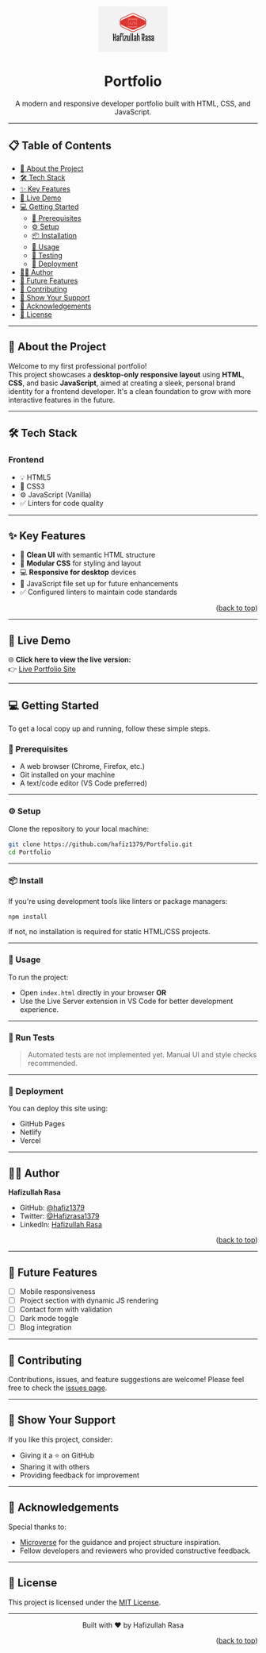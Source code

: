 <a name="readme-top"></a>

<div align="center">
  <img src="./77.png" alt="Portfolio Logo" width="140" height="auto" />
  <h1 align="center">Portfolio</h1>
  <p align="center">
    A modern and responsive developer portfolio built with HTML, CSS, and JavaScript.
  </p>
</div>

---

## 📋 Table of Contents

- [📖 About the Project](#about-project)
- [🛠 Tech Stack](#tech-stack)
- [✨ Key Features](#key-features)
- [🚀 Live Demo](#live-demo)
- [💻 Getting Started](#getting-started)
  - [🔧 Prerequisites](#prerequisites)
  - [⚙️ Setup](#setup)
  - [📦 Installation](#install)
  - [📂 Usage](#usage)
  - [🧪 Testing](#run-tests)
  - [🚢 Deployment](#deployment)
- [👨‍💻 Author](#authors)
- [🌟 Future Features](#future-features)
- [🤝 Contributing](#contributing)
- [💖 Show Your Support](#support)
- [🙏 Acknowledgements](#acknowledgements)
- [📝 License](#license)

---

## 📖 About the Project <a name="about-project"></a>

Welcome to my first professional portfolio!  
This project showcases a **desktop-only responsive layout** using **HTML**, **CSS**, and basic **JavaScript**, aimed at creating a sleek, personal brand identity for a frontend developer. It's a clean foundation to grow with more interactive features in the future.

---

## 🛠 Tech Stack <a name="tech-stack"></a>

### Frontend

- 💡 HTML5
- 🎨 CSS3
- ⚙️ JavaScript (Vanilla)
- ✅ Linters for code quality

---

## ✨ Key Features <a name="key-features"></a>

- 🎯 **Clean UI** with semantic HTML structure
- 🧩 **Modular CSS** for styling and layout
- 💻 **Responsive for desktop** devices
- 🧠 JavaScript file set up for future enhancements
- ✅ Configured linters to maintain code standards

<p align="right">(<a href="#readme-top">back to top</a>)</p>

---

## 🚀 Live Demo <a name="live-demo"></a>

🌐 **Click here to view the live version:**  
👉 [Live Portfolio Site](https://hafiz1379.github.io/Portfolio/)

---

## 💻 Getting Started <a name="getting-started"></a>

To get a local copy up and running, follow these simple steps.

### 🔧 Prerequisites <a name="prerequisites"></a>

- A web browser (Chrome, Firefox, etc.)
- Git installed on your machine
- A text/code editor (VS Code preferred)

---

### ⚙️ Setup <a name="setup"></a>

Clone the repository to your local machine:

```bash
git clone https://github.com/hafiz1379/Portfolio.git
cd Portfolio
```

---

### 📦 Install <a name="install"></a>

If you're using development tools like linters or package managers:

```bash
npm install
```

If not, no installation is required for static HTML/CSS projects.

---

### 📂 Usage <a name="usage"></a>

To run the project:

- Open `index.html` directly in your browser
  **OR**
- Use the Live Server extension in VS Code for better development experience.

---

### 🧪 Run Tests <a name="run-tests"></a>

> Automated tests are not implemented yet. Manual UI and style checks recommended.

---

### 🚢 Deployment <a name="deployment"></a>

You can deploy this site using:

- GitHub Pages
- Netlify
- Vercel

---

## 👨‍💻 Author <a name="authors"></a>

**Hafizullah Rasa**

- GitHub: [@hafiz1379](https://github.com/hafiz1379)
- Twitter: [@Hafizrasa1379](https://twitter.com/Hafizrasa1379)
- LinkedIn: [Hafizullah Rasa](https://www.linkedin.com/in/hafizullah-rasa-8436a1257/)

<p align="right">(<a href="#readme-top">back to top</a>)</p>

---

## 🌟 Future Features <a name="future-features"></a>

- [ ] Mobile responsiveness
- [ ] Project section with dynamic JS rendering
- [ ] Contact form with validation
- [ ] Dark mode toggle
- [ ] Blog integration

---

## 🤝 Contributing <a name="contributing"></a>

Contributions, issues, and feature suggestions are welcome!
Please feel free to check the [issues page](../../issues).

---

## 💖 Show Your Support <a name="support"></a>

If you like this project, consider:

- Giving it a ⭐️ on GitHub
- Sharing it with others
- Providing feedback for improvement

---

## 🙏 Acknowledgements <a name="acknowledgements"></a>

Special thanks to:

- [Microverse](https://www.microverse.org/) for the guidance and project structure inspiration.
- Fellow developers and reviewers who provided constructive feedback.

---

## 📝 License <a name="license"></a>

This project is licensed under the [MIT License](./LICENSE).

---

<p align="center">Built with ❤️ by Hafizullah Rasa</p>
<p align="right">(<a href="#readme-top">back to top</a>)</p>
